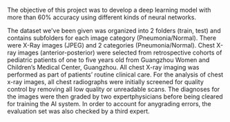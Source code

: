 The objective of this project was to develop a deep learning model with more than 60% accuracy using different kinds of neural networks.

The dataset we've been given was organized into 2 folders (train, test) and contains subfolders for each image category (Pneumonia/Normal). There were X-Ray images (JPEG) and 2 categories (Pneumonia/Normal). Chest X-ray images (anterior-posterior) were selected from retrospective cohorts of pediatric patients of one to five years old from Guangzhou
Women and Children’s Medical Center, Guangzhou. All chest X-ray imaging was performed as part of patients’ routine clinical care. For the analysis of chest x-ray images, all chest radiographs were initially screened for quality control by removing all low quality
or unreadable scans. The diagnoses for the images were then graded by two expertphysicians before being cleared for training the AI system. In order to account for anygrading errors, the evaluation set was also checked by a third expert.
